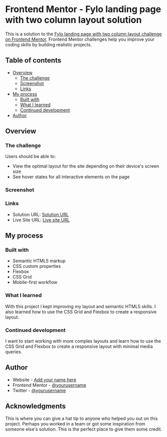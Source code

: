 # Frontend Mentor - Fylo landing page with two column layout solution

This is a solution to the [Fylo landing page with two column layout challenge on Frontend Mentor](https://www.frontendmentor.io/challenges/fylo-landing-page-with-two-column-layout-5ca5ef041e82137ec91a50f5). Frontend Mentor challenges help you improve your coding skills by building realistic projects. 

## Table of contents

- [Overview](#overview)
  - [The challenge](#the-challenge)
  - [Screenshot](#screenshot)
  - [Links](#links)
- [My process](#my-process)
  - [Built with](#built-with)
  - [What I learned](#what-i-learned)
  - [Continued development](#continued-development)
- [Author](#author)

## Overview

### The challenge

Users should be able to:

- View the optimal layout for the site depending on their device's screen size
- See hover states for all interactive elements on the page

### Screenshot


### Links

- Solution URL: [Solution URL](https://github.com/Robertron624/fylo-landing-page-with-two-column-layout)
- Live Site URL: [Live site URL](https://your-live-site-url.com)
## My process

### Built with

- Semantic HTML5 markup
- CSS custom properties
- Flexbox
- CSS Grid
- Mobile-first workflow

### What I learned

With this project I kept improving my layout and semantic HTML5 skills. I also learned how to use the CSS Grid and Flexbox to create a responsive layout.

### Continued development

I want to start working with more complex layouts and learn how to use the CSS Grid and Flexbox to create a responsive layout with minimal media queries.

## Author

- Website - [Add your name here](https://www.your-site.com)
- Frontend Mentor - [@yourusername](https://www.frontendmentor.io/profile/yourusername)
- Twitter - [@yourusername](https://www.twitter.com/yourusername)

## Acknowledgments

This is where you can give a hat tip to anyone who helped you out on this project. Perhaps you worked in a team or got some inspiration from someone else's solution. This is the perfect place to give them some credit.
